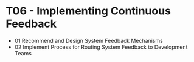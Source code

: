 # T06 - Implementing Continuous Feedback

- 01 Recommend and Design System Feedback Mechanisms
- 02 Implement Process for Routing System Feedback to Development Teams
